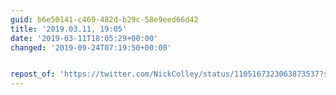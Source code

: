 ```yaml
---
guid: b6e50141-c469-482d-b29c-58e9eed66d42
title: '2019.03.11, 19:05'
date: '2019-03-11T18:05:29+00:00'
changed: '2019-09-24T07:19:50+00:00'


repost_of: 'https://twitter.com/NickColley/status/1105167323063873537?s=19'
---
```



